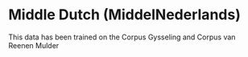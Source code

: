 # Middle Dutch (MiddelNederlands)

This data has been trained on the Corpus Gysseling and Corpus van Reenen Mulder
